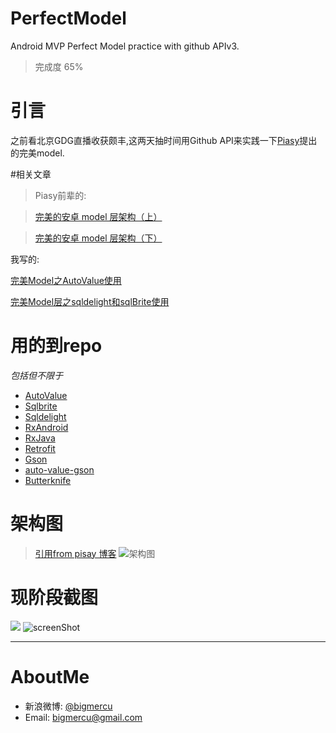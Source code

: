 # PerfectModel
Android MVP Perfect Model practice with github APIv3.

> 完成度 65%

# 引言
之前看北京GDG直播收获颇丰,这两天抽时间用Github API来实践一下[Piasy](https://github.com/Piasy)提出的完美model.

#相关文章
> Piasy前辈的:

> [完美的安卓 model 层架构（上）](http://blog.piasy.com/2016/05/06/Perfect-Android-Model-Layer/)

>[完美的安卓 model 层架构（下）](http://blog.piasy.com/2016/05/12/Perfect-Android-Model-Layer-2/)

我写的:

[完美Model之AutoValue使用](http://bigmercu.top/2016/09/08/%E5%AE%8C%E7%BE%8EModel%E4%B9%8BAutoValue%E4%BD%BF%E7%94%A8/)

[完美Model层之sqldelight和sqlBrite使用](http://bigmercu.top/2016/09/09/%E5%AE%8C%E7%BE%8EModel%E5%B1%82%E4%B9%8Bsqldelight%E4%BD%BF%E7%94%A8/)


# 用的到repo

*包括但不限于*

- [AutoValue](http://github.com/google/auto)
- [Sqlbrite](https://github.com/square/sqlbrite)
- [Sqldelight](https://github.com/square/sqldelight)
- [RxAndroid](https://github.com/ReactiveX/RxAndroid)
- [RxJava](https://github.com/ReactiveX/RxJava)
- [Retrofit](http://square.github.io/retrofit/)
- [Gson](https://github.com/google/gson)
- [auto-value-gson](https://github.com/rharter/auto-value-gson)
- [Butterknife](https://github.com/JakeWharton/butterknife)


# 架构图
> [引用from pisay 博客](http://blog.piasy.com/2016/05/06/Perfect-Android-Model-Layer/)
> ![架构图](http://blog.piasy.com/img/201605/perfect_android_model_layer.png)

# 现阶段截图
![](http://ww4.sinaimg.cn/mw690/b45f56f6gw1f7on1fz5eej20u01hcq9m.jpg)
![screenShot](http://ww2.sinaimg.cn/mw690/b45f56f6gw1f7mb4vick5j20u01hcjvr.jpg)

---
# AboutMe
- 新浪微博: [@bigmercu](http://weibo.com/bigmercu)
- Email: bigmercu@gmail.com


